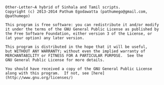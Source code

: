     Other-Letter—A hybrid of Sinhala and Tamil scripts.
    Copyright (c) 2013-2014 Pathum Egodawatta (pathumego@gmail.com, @pathumego)

    This program is free software: you can redistribute it and/or modify
    it under the terms of the GNU General Public License as published by
    the Free Software Foundation, either version 3 of the License, or
    (at your option) any later version.

    This program is distributed in the hope that it will be useful,
    but WITHOUT ANY WARRANTY; without even the implied warranty of
    MERCHANTABILITY or FITNESS FOR A PARTICULAR PURPOSE.  See the
    GNU General Public License for more details.

    You should have received a copy of the GNU General Public License
    along with this program.  If not, see [here](http://www.gnu.org/licenses/)
